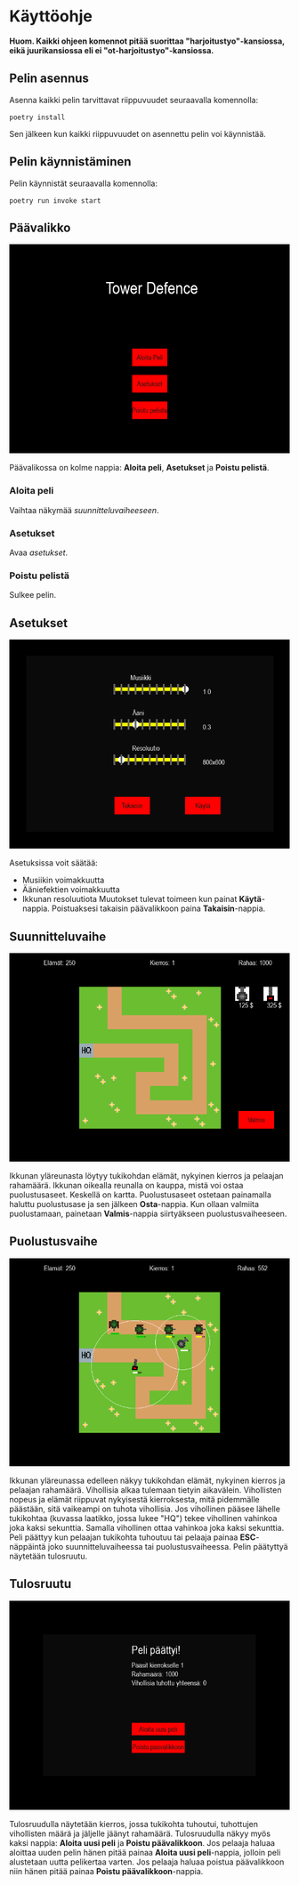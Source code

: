 # Käyttöohje
**Huom. Kaikki ohjeen komennot pitää suorittaa "harjoitustyo"-kansiossa, eikä juurikansiossa eli ei "ot-harjoitustyo"-kansiossa.**

## Pelin asennus

Asenna kaikki pelin tarvittavat riippuvuudet seuraavalla komennolla:
```
poetry install
```
Sen jälkeen kun kaikki riippuvuudet on asennettu pelin voi käynnistää.

## Pelin käynnistäminen
Pelin käynnistät seuraavalla komennolla:
```
poetry run invoke start
```
## Päävalikko
![Kuva pelin päävalikosta](https://github.com/danttu/ot-harjoitustyo/blob/main/harjoitustyo/dokumentaatio/kuvat/paavalikko.png)

Päävalikossa on kolme nappia: **Aloita peli**, **Asetukset** ja **Poistu pelistä**.
### Aloita peli
Vaihtaa näkymää *suunnitteluvaiheeseen*.
### Asetukset
Avaa *asetukset*.
### Poistu pelistä
Sulkee pelin.

## Asetukset
![Kuva pelin asetuksista](https://github.com/danttu/ot-harjoitustyo/blob/main/harjoitustyo/dokumentaatio/kuvat/asetukset.png)

Asetuksissa voit säätää:
- Musiikin voimakkuutta
- Ääniefektien voimakkuutta
- Ikkunan resoluutiota
Muutokset tulevat toimeen kun painat **Käytä**-nappia. Poistuaksesi takaisin päävalikkoon paina **Takaisin**-nappia.

## Suunnitteluvaihe
![Kuva suunnitteluvaiheesta](https://github.com/danttu/ot-harjoitustyo/blob/main/harjoitustyo/dokumentaatio/kuvat/suunnitteluvaihe.png)

Ikkunan yläreunasta löytyy tukikohdan elämät, nykyinen kierros ja pelaajan rahamäärä. Ikkunan oikealla reunalla on kauppa, mistä voi ostaa puolustusaseet.
Keskellä on kartta. Puolustusaseet ostetaan painamalla haluttu puolustusase ja sen jälkeen **Osta**-nappia. Kun ollaan valmiita puolustamaan, painetaan
**Valmis**-nappia siirtyäkseen puolustusvaiheeseen.

## Puolustusvaihe
![Kuva puolustusvaiheesta](https://github.com/danttu/ot-harjoitustyo/blob/main/harjoitustyo/dokumentaatio/kuvat/puolustusvaihe.png)

Ikkunan yläreunassa edelleen näkyy tukikohdan elämät, nykyinen kierros ja pelaajan rahamäärä. Vihollisia alkaa tulemaan tietyin aikavälein. 
Vihollisten nopeus ja elämät riippuvat nykyisestä kierroksesta, mitä pidemmälle päästään, sitä vaikeampi on tuhota vihollisia. Jos vihollinen
pääsee lähelle tukikohtaa (kuvassa laatikko, jossa lukee "HQ") tekee vihollinen vahinkoa joka kaksi sekunttia. Samalla vihollinen ottaa vahinkoa joka
kaksi sekunttia. Peli päättyy kun pelaajan tukikohta tuhoutuu tai pelaaja painaa **ESC**-näppäintä joko suunnitteluvaiheessa tai puolustusvaiheessa.
Pelin päätyttyä näytetään tulosruutu.

## Tulosruutu
![Kuva tulosruudusta](https://github.com/danttu/ot-harjoitustyo/blob/main/harjoitustyo/dokumentaatio/kuvat/tulokset.png)

Tulosruudulla näytetään kierros, jossa tukikohta tuhoutui, tuhottujen vihollisten määrä ja jäljelle jäänyt rahamäärä. Tulosruudulla
näkyy myös kaksi nappia: **Aloita uusi peli** ja **Poistu päävalikkoon**. Jos pelaaja haluaa aloittaa uuden pelin hänen pitää
painaa **Aloita uusi peli**-nappia, jolloin peli alustetaan uutta pelikertaa varten. Jos pelaaja haluaa poistua päävalikkoon niin
hänen pitää painaa **Poistu päävalikkoon**-nappia.

